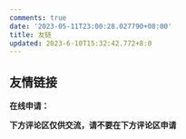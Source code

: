 ```yaml
---
comments: true
date: '2023-05-11T23:00:28.027790+08:00'
title: 友链
updated: 2023-6-10T15:32:42.772+8:0
---
```


## 友情链接

<div id="qexo-friends"></div>
<link rel="stylesheet" href="https://npm.elemecdn.com/qexo-friends/friends.css"/>
<script src="https://npm.elemecdn.com/qexo-static@1.6.0/hexo/friends.js"></script>
<script>loadQexoFriends("qexo-friends", "https://can1425admin.best6.top")</script>

**在线申请：**

<div id="friends-api"></div>
<script src="https://npm.elemecdn.com/qexo-friends/friends-api.js"></script>
<script>qexo_friend_api("friends-api","https://can1425admin.best6.top");</script>

**下方评论区仅供交流，请不要在下方评论区申请**

